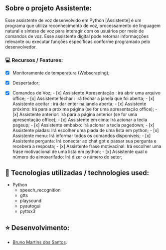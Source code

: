
## Sobre o projeto Assistente:

Esse assistente de voz desenvolvido em Python [Assistente] é um programa que utiliza reconhecimento de voz, processamento de linguagem natural e síntese de voz para interagir com os usuários por meio de comandos de voz. Esse assistente digital pode retornar informaçções relevante ou executar funções específicas conforme programado pelo desenvolvedor.


### :computer: Recursos / Features:
- [x] Monitoramente de temperatura (Webscraping);
- [x] Despertador;
- [x] Comandos de Voz;
      - [x] Assistente Apresentação : irá abrir uma arquivo office;
      - [x] Assistente fechar : irá fechar a janela que foi aberta;
      - [x] Assistente aceitar : irá dar enter na janela aberta;
      - [x] Assistente próximo: Irá para a próxima página (se for uma apresentação office);
      - [x] Assistente anterior: Irá para a página anterior (se for uma apresentação office);
      - [x] Assistente em cima: Irá acionar a tecla pageup;
      - [x] Assistente embaixo: Irá acionar a tecla pagedown;
      - [x] Assistente piadas: Irá escolher uma piada de uma lista em python;
      - [x] Assistente menu: Irá informar todos os comandos disponíveis;
      - [x] Assistente pergunta: Irá conectar ao chat gpt e passar sua pergunta e receberá a resposta;
      - [x] Assistente frase motivacinal: Irá escolher uma frase motivacional de uma lista em python;
      - [x] Assistente qual o número do almoxarifado: Irá dizer o número do setor;


## :rocket: Tecnologias utilizadas / technologies used:
- Python
  - speech_recognition
  - gtts
  - playsound
  - pyautogui
  - pyttsx3

## :star: Desenvolvimento:
- [Bruno Martins dos Santos](https://github.com/bnomartins).

